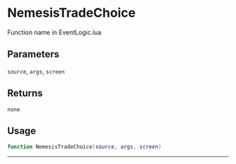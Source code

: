 # NemesisTradeChoice
Function name in EventLogic.lua
## Parameters
`source`, `args`, `screen`
## Returns
`none`
## Usage
```lua
function NemesisTradeChoice(source, args, screen)
```
---
